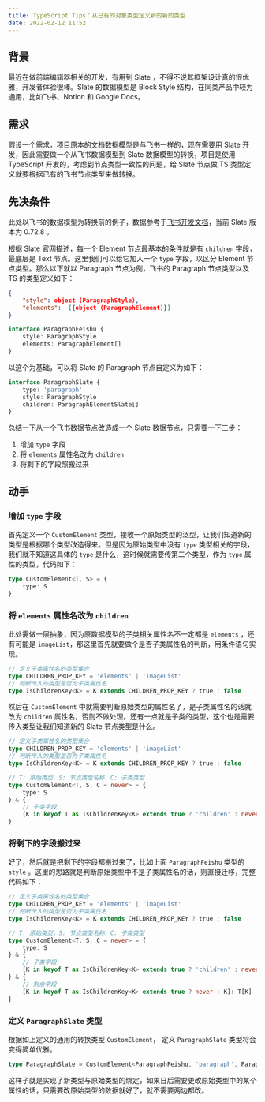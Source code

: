 ```yaml
---
title: TypeScript Tips：从已有的对象类型定义新的新的类型
date: 2022-02-12 11:52
---
```


## 背景

最近在做前端编辑器相关的开发，有用到 Slate ，不得不说其框架设计真的很优雅，开发者体验很棒。Slate 的数据模型是 Block Style 结构，在同类产品中较为通用，比如飞书、Notion 和 Google Docs。

## 需求

假设一个需求，项目原本的文档数据模型是与飞书一样的，现在需要用 Slate 开发，因此需要做一个从飞书数据模型到 Slate 数据模型的转换，项目是使用 TypeScript 开发的，考虑到节点类型一致性的问题，给 Slate 节点做 TS 类型定义就要根据已有的飞书节点类型来做转换。

## 先决条件

此处以飞书的数据模型为转换前的例子，数据参考于[飞书开发文档](https://open.feishu.cn/document/ukTMukTMukTM/ukDM2YjL5AjN24SOwYjN#5293aed9)，当前 Slate 版本为 0.72.8 。

根据 Slate 官网描述，每一个 Element 节点最基本的条件就是有 `children` 字段，最底层是 Text 节点。这里我们可以给它加入一个 `type` 字段，以区分 Element 节点类型。那么以下就以 Paragraph 节点为例，飞书的 Paragraph 节点类型以及 TS 的类型定义如下：

```json
{
    "style": object (ParagraphStyle),
    "elements":  [{object (ParagraphElement)}]
}
```

```typescript
interface ParagraphFeishu {
    style: ParagraphStyle
    elements: ParagraphElement[]
}
```

以这个为基础，可以将 Slate 的 Paragraph 节点自定义为如下：

```typescript
interface ParagraphSlate {
    type: 'paragraph'
    style: ParagraphStyle
    children: ParagraphElementSlate[]
}
```

总结一下从一个飞书数据节点改造成一个 Slate 数据节点，只需要一下三步：

1. 增加 `type` 字段
2. 将 `elements` 属性名改为 `children`
3. 将剩下的字段照搬过来

## 动手

### 增加 `type` 字段

首先定义一个 `CustomElement` 类型，接收一个原始类型的泛型，让我们知道新的类型是根据哪个类型改造得来。但是因为原始类型中没有 `type` 类型相关的字段，我们就不知道这具体的 `type` 是什么，这时候就需要传第二个类型，作为 `type` 属性的类型，代码如下：

```typescript
type CustomElement<T, S> = {
    type: S
}
```

### 将 `elements` 属性名改为 `children`

此处需做一层抽象，因为原数据模型的子类相关属性名不一定都是 `elements` ，还有可能是 `imageList`，那这里首先就要做个是否子类属性名的判断，用条件语句实现。

```typescript
// 定义子类属性名的类型集合
type CHILDREN_PROP_KEY = 'elements' | 'imageList'
// 判断传入的类型是否为子类属性名
type IsChildrenKey<K> = K extends CHILDREN_PROP_KEY ? true : false
```

然后在 `CustomElement` 中就需要判断原始类型的属性名了，是子类属性名的话就改为 `children` 属性名，否则不做处理。还有一点就是子类的类型，这个也是需要传入类型让我们知道新的 Slate 节点类型是什么。

```typescript
// 定义子类属性名的类型集合
type CHILDREN_PROP_KEY = 'elements' | 'imageList'
// 判断传入的类型是否为子类属性名
type IsChildrenKey<K> = K extends CHILDREN_PROP_KEY ? true : false

// T: 原始类型，S: 节点类型名称，C: 子类类型
type CustomElement<T, S, C = never> = {
    type: S
} & {
	// 子类字段
    [K in keyof T as IsChildrenKey<K> extends true ? 'children' : never]: C[]
}
```

### 将剩下的字段搬过来

好了，然后就是把剩下的字段都搬过来了，比如上面 `ParagraphFeishu` 类型的 `style` 。这里的思路就是判断原始类型中不是子类属性名的话，则直接迁移，完整代码如下：

```typescript
// 定义子类属性名的类型集合
type CHILDREN_PROP_KEY = 'elements' | 'imageList'
// 判断传入的类型是否为子类属性名
type IsChildrenKey<K> = K extends CHILDREN_PROP_KEY ? true : false

// T: 原始类型，S: 节点类型名称，C: 子类类型
type CustomElement<T, S, C = never> = {
    type: S
} & {
	// 子类字段
    [K in keyof T as IsChildrenKey<K> extends true ? 'children' : never]: C[]
} & {
    // 剩余字段
    [K in keyof T as IsChildrenKey<K> extends true ? never : K]: T[K]
}
```



### 定义 `ParagraphSlate` 类型

根据如上定义的通用的转换类型 `CustomElement`， 定义 `ParagraphSlate` 类型将会变得简单优雅。

```typescript
type ParagraphSlate = CustomElement<ParagraphFeishu, 'paragraph', ParagraphElementSlate>
```

这样子就是实现了新类型与原始类型的绑定，如果日后需要更改原始类型中的某个属性的话，只需要改原始类型的数据就好了，就不需要两边都改。
